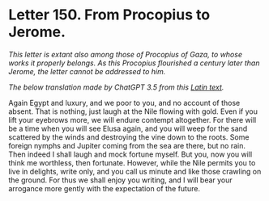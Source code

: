 <h1>Letter 150. From Procopius to Jerome.</h1>

<p><i>This letter is extant also among those of Procopius of Gaza, to whose works it properly belongs. As this Procopius flourished a century later than Jerome, the letter cannot be addressed to him. 

The below translation made by ChatGPT 3.5 from this <a href='https://catholiclibrary.org/library/view?docId=Fathers-OR/PL.022.html;chunk.id=00000649'>Latin text</a>.</i></p>

Again Egypt and luxury, and we poor to you, and no account of those absent. That is nothing, just laugh at the Nile flowing with gold. Even if you lift your eyebrows more, we will endure contempt altogether. For there will be a time when you will see Elusa again, and you will weep for the sand scattered by the winds and destroying the vine down to the roots. Some foreign nymphs and Jupiter coming from the sea are there, but no rain. Then indeed I shall laugh and mock fortune myself. But you, now you will think me worthless, then fortunate. However, while the Nile permits you to live in delights, write only, and you call us minute and like those crawling on the ground. For thus we shall enjoy you writing, and I will bear your arrogance more gently with the expectation of the future.
